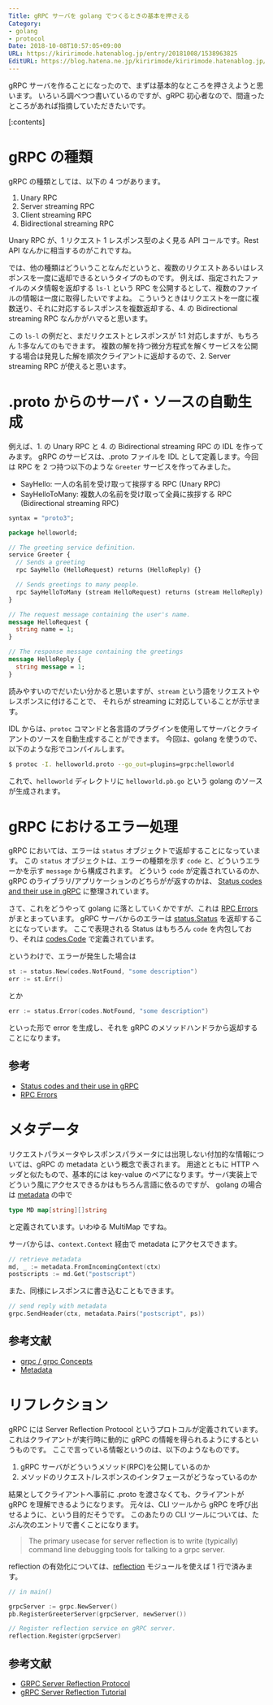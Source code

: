 ```yaml
---
Title: gRPC サーバを golang でつくるときの基本を押さえる
Category:
- golang
- protocol
Date: 2018-10-08T10:57:05+09:00
URL: https://kiririmode.hatenablog.jp/entry/20181008/1538963825
EditURL: https://blog.hatena.ne.jp/kiririmode/kiririmode.hatenablog.jp/atom/entry/10257846132648703918
---
```


gRPC サーバを作ることになったので、まずは基本的なところを押さえようと思います。
いろいろ調べつつ書いているのですが、gRPC 初心者なので、間違ったところがあれば指摘していただきたいです。

[:contents]

# gRPC の種類

gRPC の種類としては、以下の 4 つがあります。

1. Unary RPC
2. Server streaming RPC
3. Client streaming RPC
4. Bidirectional streaming RPC

Unary RPC が、1 リクエスト 1 レスポンス型のよく見る API コールです。Rest API なんかに相当するのがこれですね。

では、他の種類はどういうことなんだというと、複数のリクエストあるいはレスポンスを一度に返却できるというタイプのものです。
例えば、指定されたファイルのメタ情報を返却する  `ls-l` という RPC を公開するとして、複数のファイルの情報は一度に取得したいですよね。
こういうときはリクエストを一度に複数送り、それに対応するレスポンスを複数返却する、4. の Bidirectional streaming RPC なんかがハマると思います。

この `ls-l` の例だと、まだリクエストとレスポンスが 1:1 対応しますが、もちろん 1:多なんてのもできます。
複数の解を持つ微分方程式を解くサービスを公開する場合は発見した解を順次クライアントに返却するので、2. Server streaming RPC が使えると思います。

# .proto からのサーバ・ソースの自動生成

例えば、1. の Unary RPC と 4. の Bidirectional streaming RPC の IDL を作ってみます。
gRPC のサービスは、.proto ファイルを IDL として定義します。今回は RPC を 2 つ持つ以下のような `Greeter` サービスを作ってみました。

- SayHello: 一人の名前を受け取って挨拶する RPC (Unary RPC)
- SayHelloToMany: 複数人の名前を受け取って全員に挨拶する RPC (Bidirectional streaming RPC)

```proto
syntax = "proto3";

package helloworld;

// The greeting service definition.
service Greeter {
  // Sends a greeting
  rpc SayHello (HelloRequest) returns (HelloReply) {}

  // Sends greetings to many people.
  rpc SayHelloToMany (stream HelloRequest) returns (stream HelloReply) {}
}

// The request message containing the user's name.
message HelloRequest {
  string name = 1;
}

// The response message containing the greetings
message HelloReply {
  string message = 1;
}
```

読みやすいのでだいたい分かると思いますが、`stream` という語をリクエストやレスポンスに付けることで、
それらが streaming に対応していることが示せます。

IDL からは、`protoc` コマンドと各言語のプラグインを使用してサーバとクライアントのソースを自動生成することができます。
今回は、golang を使うので、以下のような形でコンパイルします。

```zsh
$ protoc -I. helloworld.proto --go_out=plugins=grpc:helloworld
```

これで、`helloworld` ディレクトリに `helloworld.pb.go` という golang のソースが生成されます。

# gRPC におけるエラー処理

gRPC においては、エラーは `status` オブジェクトで返却することになっています。
この `status` オブジェクトは、エラーの種類を示す `code` と、どういうエラーかを示す `message` から構成されます。
どういう `code` が定義されているのか、gRPC のライブラリ/アプリケーションのどちらがが返すのかは、
[Status codes and their use in gRPC](https://github.com/grpc/grpc/blob/master/doc/statuscodes.md) に整理されています。


さて、これをどうやって golang に落としていくかですが、これは [RPC Errors](https://github.com/grpc/grpc-go/blob/master/Documentation/rpc-errors.md) がまとまっています。
gRPC サーバからのエラーは [status.Status](https://godoc.org/google.golang.org/grpc/status#Status) を返却することになっています。
ここで表現される Status はもちろん `code` を内包しており、それは [codes.Code](https://godoc.org/google.golang.org/grpc/codes#Code) で定義されています。

というわけで、エラーが発生した場合は

```go
st := status.New(codes.NotFound, "some description")
err := st.Err()
```

とか

```go
err := status.Error(codes.NotFound, "some description")
```

といった形で error を生成し、それを gRPC のメソッドハンドラから返却することになります。

## 参考

- [Status codes and their use in gRPC](https://github.com/grpc/grpc/blob/master/doc/statuscodes.md)
- [RPC Errors](https://github.com/grpc/grpc-go/blob/master/Documentation/rpc-errors.md)

# メタデータ

リクエストパラメータやレスポンスパラメータには出現しない付加的な情報については、gRPC の metadata という概念で表されます。
用途とともに HTTP ヘッダと似たもので、基本的には key-value のペアになります。サーバ実装上でどういう風にアクセスできるかはもちろん言語に依るのですが、
golang の場合は [metadata](https://godoc.org/google.golang.org/grpc/metadata) の中で

```go
type MD map[string][]string
```

と定義されています。いわゆる MultiMap ですね。

サーバからは、`context.Context` 経由で metadata にアクセスできます。

```go
// retrieve metadata
md, _ := metadata.FromIncomingContext(ctx)
postscripts := md.Get("postscript")
```

また、同様にレスポンスに書き込むこともできます。

```go
// send reply with metadata
grpc.SendHeader(ctx, metadata.Pairs("postscript", ps))
```

## 参考文献

- [grpc / grpc Concepts](https://grpc.io/docs/guides/concepts.html#metadata)
- [Metadata](https://github.com/grpc/grpc-go/blob/master/Documentation/grpc-metadata.md)

# リフレクション

gRPC には Server Reflection Protocol というプロトコルが定義されています。
これはクライアントが実行時に動的に gRPC の情報を得られるようにするというものです。
ここで言っている情報というのは、以下のようなものです。

1. gRPC サーバがどういうメソッド(RPC)を公開しているのか
2. メソッドのリクエスト/レスポンスのインタフェースがどうなっているのか

結果としてクライアントへ事前に .proto を渡さなくても、クライアントが gRPC を理解できるようになります。
元々は、CLI ツールから gRPC を呼び出せるように、という目的だそうです。
このあたりの CLI ツールについては、たぶん次のエントリで書くことになります。

> The primary usecase for server reflection is to write (typically) command line debugging tools for talking to a grpc server.

reflection の有効化については、[reflection](https://godoc.org/google.golang.org/grpc/reflection) モジュールを使えば 1 行で済みます。

```go
// in main()

grpcServer := grpc.NewServer()
pb.RegisterGreeterServer(grpcServer, newServer())

// Register reflection service on gRPC server.
reflection.Register(grpcServer)
```

## 参考文献

- [GRPC Server Reflection Protocol](https://github.com/grpc/grpc/blob/master/doc/server-reflection.md)
- [gRPC Server Reflection Tutorial](https://github.com/grpc/grpc-go/blob/master/Documentation/server-reflection-tutorial.md)
